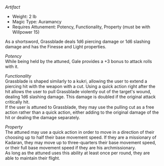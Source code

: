 _Artifact_
 
- Weight: 2 lb
- Magic Type: Auramancy
- Requires Attunement: Potency, Functionality, Property (must be with Willpower 15)
 
As a shortsword, Grassblade deals 1d6 piercing damage or 1d6 slashing damage and has the Finesse and Light properties.
 
_Potency_  
While being held by the attuned, Gale provides a +3 bonus to attack rolls with it.
 
_Functionality_  
Grassblade is shaped similarly to a kukri, allowing the user to extend a piercing hit with the weapon with a cut. Using a quick action right after the hit allows the user to pull Grassblade violently out of the target's wound, dealing 1d6 slashing damage. This damage is doubled if the original attack critically hit.  
If the user is attuned to Grassblade, they may use the pulling cut as a free action rather than a quick action, either adding to the original damage of the hit or dealing the damage separately.
 
_Property_  
The attuned may use a quick action in order to move in a direction of their choosing up to half their base movement speed. If they are a missionary of Kadaran, they may move up to three-quarters their base movement speed, or their full base movement speed if they are his archmissionary.  
As long as the attuned uses this ability at least once per round, they are able to maintain their flight.